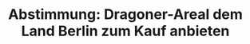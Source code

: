 ---
abstimmung:
  abstimmung: 3
  bundestagssitzung: 212
  datum: 19. Januar 2017
  legislaturperiode: 18
categories:
- Haushalt
- Finanzen
data:
- title: Abstimmungsergebnis 20170119_3-data.pdf
  url: /res/abstimmungsliste/20170119_3-data.pdf
- title: Abstimmungsergebnis 20170119_3_xls-data.csv
  url: /res/abstimmungsliste/csv/20170119_3_xls-data.csv
documents:
- local: /res/abstimmungsdaten/018-212-03/1809790.pdf
  title: Drucksache 18/09790.pdf
  url: http://dip21.bundestag.de/dip21/btd/18/097/1809790.pdf
- local: /res/abstimmungsdaten/018-212-03/1810658.pdf
  title: Drucksache 18/10658.pdf
  url: http://dip21.bundestag.de/dip21/btd/18/106/1810658.pdf
ergebnis:
  cdu/csu:
    enthaltung: 0
    gesamt: 309
    ja: 268
    nein: 0
    nichtabgegeben: 41
    ungueltig: 0
  die.linke:
    enthaltung: 0
    gesamt: 64
    ja: 0
    nein: 48
    nichtabgegeben: 16
    ungueltig: 0
  file: 20170119_3_xls-data.csv
  fraktionslos:
    enthaltung: 0
    gesamt: 1
    ja: 0
    nein: 0
    nichtabgegeben: 1
    ungueltig: 0
  gruenen:
    enthaltung: 0
    gesamt: 63
    ja: 0
    nein: 52
    nichtabgegeben: 11
    ungueltig: 0
  spd:
    enthaltung: 2
    gesamt: 193
    ja: 156
    nein: 0
    nichtabgegeben: 35
    ungueltig: 0
layout: abstimmung
links:
- title: https://www.bundestag.de/parlament/plenum/abstimmung/abstimmung?id=450
  url: https://www.bundestag.de/parlament/plenum/abstimmung/abstimmung?id=450
- title: http://www.abgeordnetenwatch.de/verkauf_des_dragoner_areals-1105-844.html
  url: http://www.abgeordnetenwatch.de/verkauf_des_dragoner_areals-1105-844.html
preview: 'Deutscher Bundestag


  212. Sitzung des Deutschen Bundestages

  am Donnerstag, 19. Januar 2017


  Endgültiges Ergebnis der Namentlichen Abstimmung Nr. 3


  Beschlussempfehlung des Haushaltsausschusses (8. Ausschuss) zu dem Antrag der

  Abgeordneten Caren Lay, Dr. Gesine Lötzsch, Halina Wawzyniak, weiterer Abgeordneter

  und der Fraktion DIE LINKE.

  Dragoner-Areal dem Land Berlin zum Kauf anbieten

  - Drucksachen 18/9790 und 18/10658 -


  Abgegebene Stimmen insgesamt:


  526


  Nicht abgegebene Stimmen:

  Ja-Stimmen:


  104

  424


  Nein-Stimmen:


  100


  Enthaltungen:


  2


  Ungültige:


  0


  Berlin, den 19.01.2017


  Beginn: 18:42

  Ende: 18:45

  '
tags:
- Dragoner-Areal
- Liegenschaften
- Immobilien
- Berlin
title: 'Abstimmung: Dragoner-Areal dem Land Berlin zum Kauf anbieten'
---